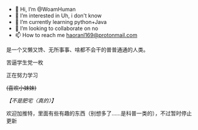 - 👋 Hi, I’m @WoamHuman
- 👀 I’m interested in Uh, i don't know
- 🌱 I’m currently learning python+Java
- 💞️ I’m looking to collaborate on no
- 📫 How to reach me haoranl169@protonmail.com

是一个又懒又馋、无所事事、啥都不会干的普普通通的人类。

苦逼学生党一枚

正在努力学习

~~(喜欢小妹妹)~~

*【不是肥宅〈真的〉】*

欢迎加推特，里面有些有趣的东西（别想多了……是科普一类的），不过暂时停止更新
<!---
WoamHuman/WoamHuman is a ✨ special ✨ repository because its `README.md` (this file) appears on your GitHub profile.
You can click the Preview link to take a look at your changes.
--->
